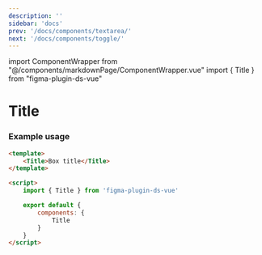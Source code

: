 ```yaml
---
description: ''
sidebar: 'docs'
prev: '/docs/components/textarea/'
next: '/docs/components/toggle/'
---
```


import ComponentWrapper from "@/components/markdownPage/ComponentWrapper.vue"
import { Title } from "figma-plugin-ds-vue"

# Title

<ComponentWrapper>
<Title style="width: auto">Lorem ipsum</Title>
</ComponentWrapper>

### Example usage

```html
<template>
	<Title>Box title</Title>
</template>

<script>
	import { Title } from 'figma-plugin-ds-vue'

	export default {
		components: {
			Title
		}
	}
</script>
```
